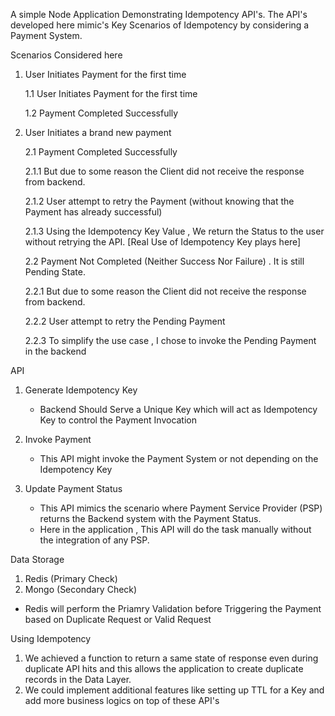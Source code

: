 A simple Node Application Demonstrating Idempotency API's. 
The API's developed here mimic's Key Scenarios of Idempotency by considering a Payment System.

Scenarios Considered here

1. User Initiates Payment for the first time

   1.1   User Initiates Payment for the first time
   
   1.2   Payment Completed Successfully

2. User Initiates a brand new payment

   2.1    Payment Completed Successfully

      2.1.1  But due to some reason the Client did not receive the response from backend.

      2.1.2  User attempt to retry the Payment (without knowing that the Payment has already successful)

      2.1.3  Using the Idempotency Key Value , We return the Status to the user without retrying the API. [Real Use of Idempotency Key plays here]

   2.2    Payment Not Completed (Neither Success Nor Failure) . It is still Pending State.

      2.2.1  But due to some reason the Client did not receive the response from backend.

      2.2.2  User attempt to retry the Pending Payment

      2.2.3  To simplify the use case , I chose to invoke the Pending Payment in the backend

API 

1. Generate Idempotency Key
    * Backend Should Serve a Unique Key which will act as Idempotency Key to control the Payment Invocation

2. Invoke Payment
    * This API might invoke the Payment System or not depending on the Idempotency Key

3. Update Payment Status
    * This API mimics the scenario where Payment Service Provider (PSP) returns the Backend system with the Payment Status.
    * Here in the application , This API will do the task manually without the integration of any PSP.


Data Storage

1. Redis (Primary Check)
2. Mongo (Secondary Check)

* Redis will perform the Priamry Validation before Triggering the Payment based on Duplicate Request or Valid Request


Using Idempotency 
1. We achieved a function to return a same state of response even during duplicate API hits and this allows the application to create duplicate records in the Data Layer.
2. We could implement additional features like setting up TTL for a Key and add more business logics on top of these API's
